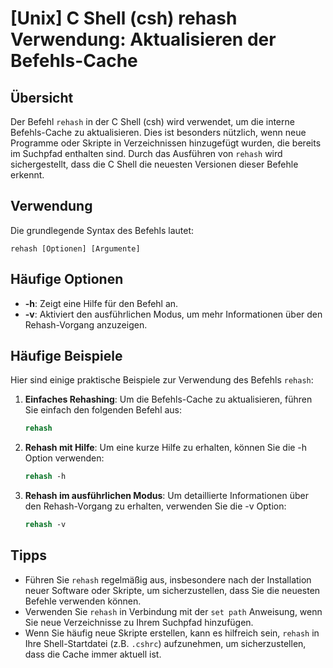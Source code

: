 # [Unix] C Shell (csh) rehash Verwendung: Aktualisieren der Befehls-Cache

## Übersicht
Der Befehl `rehash` in der C Shell (csh) wird verwendet, um die interne Befehls-Cache zu aktualisieren. Dies ist besonders nützlich, wenn neue Programme oder Skripte in Verzeichnissen hinzugefügt wurden, die bereits im Suchpfad enthalten sind. Durch das Ausführen von `rehash` wird sichergestellt, dass die C Shell die neuesten Versionen dieser Befehle erkennt.

## Verwendung
Die grundlegende Syntax des Befehls lautet:

```
rehash [Optionen] [Argumente]
```

## Häufige Optionen
- **-h**: Zeigt eine Hilfe für den Befehl an.
- **-v**: Aktiviert den ausführlichen Modus, um mehr Informationen über den Rehash-Vorgang anzuzeigen.

## Häufige Beispiele
Hier sind einige praktische Beispiele zur Verwendung des Befehls `rehash`:

1. **Einfaches Rehashing**:
   Um die Befehls-Cache zu aktualisieren, führen Sie einfach den folgenden Befehl aus:
   ```csh
   rehash
   ```

2. **Rehash mit Hilfe**:
   Um eine kurze Hilfe zu erhalten, können Sie die -h Option verwenden:
   ```csh
   rehash -h
   ```

3. **Rehash im ausführlichen Modus**:
   Um detaillierte Informationen über den Rehash-Vorgang zu erhalten, verwenden Sie die -v Option:
   ```csh
   rehash -v
   ```

## Tipps
- Führen Sie `rehash` regelmäßig aus, insbesondere nach der Installation neuer Software oder Skripte, um sicherzustellen, dass Sie die neuesten Befehle verwenden können.
- Verwenden Sie `rehash` in Verbindung mit der `set path` Anweisung, wenn Sie neue Verzeichnisse zu Ihrem Suchpfad hinzufügen.
- Wenn Sie häufig neue Skripte erstellen, kann es hilfreich sein, `rehash` in Ihre Shell-Startdatei (z.B. `.cshrc`) aufzunehmen, um sicherzustellen, dass die Cache immer aktuell ist.
